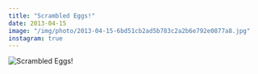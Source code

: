 ```yaml
---
title: "Scrambled Eggs!"
date: 2013-04-15
image: "/img/photo/2013-04-15-6bd51cb2ad5b783c2a2b6e792e0877a8.jpg"
instagram: true
---
```


![Scrambled Eggs!](/img/photo/2013-04-15-6bd51cb2ad5b783c2a2b6e792e0877a8.jpg)
